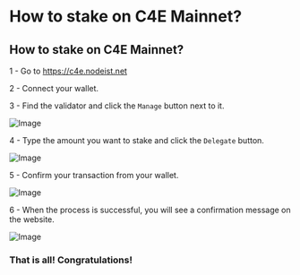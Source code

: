 # How to stake on C4E Mainnet?

## How to stake on C4E Mainnet?

1 - Go to https://c4e.nodeist.net

2 - Connect your wallet.

3 - Find the validator and click the `Manage` button next to it.

![Image](https://nodeist.net/C4E/Howtostake/1.png)

4 - Type the amount you want to stake and click the `Delegate` button.

![Image](https://nodeist.net/C4E/Howtostake/2.png)

5 - Confirm your transaction from your wallet.

![Image](https://nodeist.net/C4E/Howtostake/3.png)

6 - When the process is successful, you will see a confirmation message on the website.

![Image](https://nodeist.net/C4E/Howtostake/4.png)

### That is all! Congratulations!
